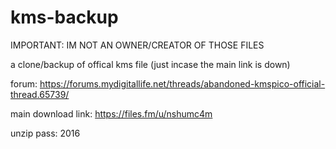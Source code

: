 # kms-backup
IMPORTANT: IM NOT AN OWNER/CREATOR OF THOSE FILES


a clone/backup of offical kms file (just incase the main link is down)

forum:  https://forums.mydigitallife.net/threads/abandoned-kmspico-official-thread.65739/

main download link: https://files.fm/u/nshumc4m

unzip pass: 2016
